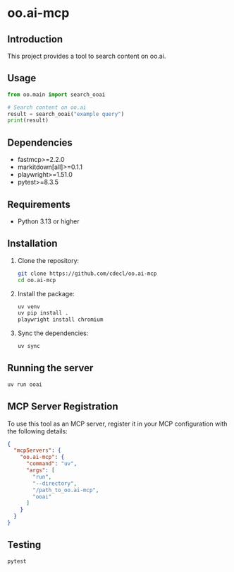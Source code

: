# oo.ai-mcp

## Introduction

This project provides a tool to search content on oo.ai.

## Usage

```python
from oo.main import search_ooai

# Search content on oo.ai
result = search_ooai("example query")
print(result)
```

## Dependencies

- fastmcp>=2.2.0
- markitdown[all]>=0.1.1
- playwright>=1.51.0
- pytest>=8.3.5

## Requirements

- Python 3.13 or higher

## Installation

1. Clone the repository:

   ```bash
   git clone https://github.com/cdecl/oo.ai-mcp
   cd oo.ai-mcp
   ```

2. Install the package:

   ```bash
   uv venv
   uv pip install .
   playwright install chromium
   ```

3. Sync the dependencies:

   ```bash
   uv sync
   ```

## Running the server

```bash
uv run ooai
```

## MCP Server Registration

To use this tool as an MCP server, register it in your MCP configuration with the following details:

```json
{
  "mcpServers": {
    "oo.ai-mcp": {
      "command": "uv",
      "args": [
        "run",
        "--directory",
        "/path_to_oo.ai-mcp",
        "ooai"
      ]
    }
  }
}
```

## Testing

```bash
pytest
```
